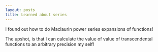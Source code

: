 ```yaml
---
layout: posts
title: Learned about series
---
```


I found out how to do Maclaurin power series expansions of functions!

The upshot, is that I can calculate the value of value of transcendental functions to an arbitrary precision my self!
